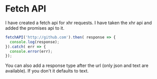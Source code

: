 # Fetch API
I have created a fetch api for xhr requests. I have taken the xhr api and added the promises api to it.

```javascript
fetchAPI('http://github.com').then( response => {
  console.log(response);
}).catch( err => {
  console.error(err);
});
```

You can also add a response type after the url (only json and text are available). If you don't it defaults to text.
